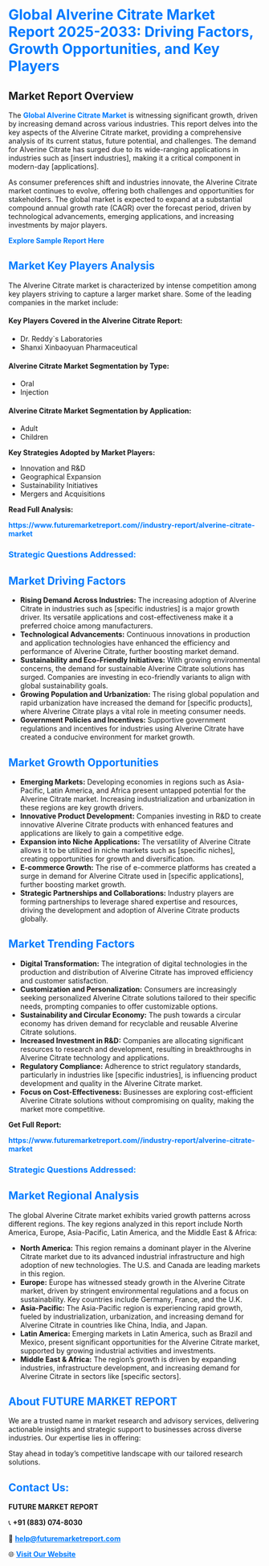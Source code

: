 <h1 style="color: #007BFF;">Global Alverine Citrate Market Report 2025-2033: Driving Factors, Growth Opportunities, and Key Players</h1>

<section id="overview">
<h2>Market Report Overview</h2>
<p>The <a href="https://www.futuremarketreport.com//industry-report/alverine-citrate-market" style="color: #007BFF; text-decoration: none;"><strong>Global Alverine Citrate Market</strong></a> is witnessing significant growth, driven by increasing demand across various industries. This report delves into the key aspects of the Alverine Citrate market, providing a comprehensive analysis of its current status, future potential, and challenges. The demand for Alverine Citrate has surged due to its wide-ranging applications in industries such as [insert industries], making it a critical component in modern-day [applications].</p>
<p>As consumer preferences shift and industries innovate, the Alverine Citrate market continues to evolve, offering both challenges and opportunities for stakeholders. The global market is expected to expand at a substantial compound annual growth rate (CAGR) over the forecast period, driven by technological advancements, emerging applications, and increasing investments by major players.</p>
</section>

<section id="overview">
<p><a href="https://www.futuremarketreport.com//request-sample/reportId=79243" style="color: #007BFF; text-decoration: none;"><strong>Explore Sample Report Here</strong></a></p>
</section>

<section id="key-players">
<h2 style="color: #007BFF;">Market Key Players Analysis</h2>
<p>The Alverine Citrate market is characterized by intense competition among key players striving to capture a larger market share. Some of the leading companies in the market include:</p>
<h4>Key Players Covered in the Alverine Citrate Report:</h4>
<ul><li>Dr. Reddy`s Laboratories</li><li>Shanxi Xinbaoyuan Pharmaceutical</li></ul>
<h4>Alverine Citrate Market Segmentation by Type:</h4>
<ul><li>Oral</li><li>Injection</li></ul>

<h4>Alverine Citrate Market Segmentation by Application:</h4>
<ul><li>Adult</li><li>Children</li></ul>
<p><strong>Key Strategies Adopted by Market Players:</strong></p>
<ul>
<li>Innovation and R&D</li>
<li>Geographical Expansion</li>
<li>Sustainability Initiatives</li>
<li>Mergers and Acquisitions</li>
</ul>
</section>

<section>
<p><strong>Read Full Analysis: </strong></p><a href="https://www.futuremarketreport.com//industry-report/alverine-citrate-market" style="color: #007BFF; text-decoration: none;"><strong>https://www.futuremarketreport.com//industry-report/alverine-citrate-market</strong></a>
<h3 style="color: #007BFF;">Strategic Questions Addressed:</h3>
</section>

<section id="driving-factors">
<h2 style="color: #007BFF;">Market Driving Factors</h2>
<ul>
<li><strong>Rising Demand Across Industries:</strong> The increasing adoption of Alverine Citrate in industries such as [specific industries] is a major growth driver. Its versatile applications and cost-effectiveness make it a preferred choice among manufacturers.</li>
<li><strong>Technological Advancements:</strong> Continuous innovations in production and application technologies have enhanced the efficiency and performance of Alverine Citrate, further boosting market demand.</li>
<li><strong>Sustainability and Eco-Friendly Initiatives:</strong> With growing environmental concerns, the demand for sustainable Alverine Citrate solutions has surged. Companies are investing in eco-friendly variants to align with global sustainability goals.</li>
<li><strong>Growing Population and Urbanization:</strong> The rising global population and rapid urbanization have increased the demand for [specific products], where Alverine Citrate plays a vital role in meeting consumer needs.</li>
<li><strong>Government Policies and Incentives:</strong> Supportive government regulations and incentives for industries using Alverine Citrate have created a conducive environment for market growth.</li>
</ul>
</section>

<section id="growth-opportunities">
<h2 style="color: #007BFF;">Market Growth Opportunities</h2>
<ul>
<li><strong>Emerging Markets:</strong> Developing economies in regions such as Asia-Pacific, Latin America, and Africa present untapped potential for the Alverine Citrate market. Increasing industrialization and urbanization in these regions are key growth drivers.</li>
<li><strong>Innovative Product Development:</strong> Companies investing in R&D to create innovative Alverine Citrate products with enhanced features and applications are likely to gain a competitive edge.</li>
<li><strong>Expansion into Niche Applications:</strong> The versatility of Alverine Citrate allows it to be utilized in niche markets such as [specific niches], creating opportunities for growth and diversification.</li>
<li><strong>E-commerce Growth:</strong> The rise of e-commerce platforms has created a surge in demand for Alverine Citrate used in [specific applications], further boosting market growth.</li>
<li><strong>Strategic Partnerships and Collaborations:</strong> Industry players are forming partnerships to leverage shared expertise and resources, driving the development and adoption of Alverine Citrate products globally.</li>
</ul>
</section>

<section id="trending-factors">
<h2 style="color: #007BFF;">Market Trending Factors</h2>
<ul>
<li><strong>Digital Transformation:</strong> The integration of digital technologies in the production and distribution of Alverine Citrate has improved efficiency and customer satisfaction.</li>
<li><strong>Customization and Personalization:</strong> Consumers are increasingly seeking personalized Alverine Citrate solutions tailored to their specific needs, prompting companies to offer customizable options.</li>
<li><strong>Sustainability and Circular Economy:</strong> The push towards a circular economy has driven demand for recyclable and reusable Alverine Citrate solutions.</li>
<li><strong>Increased Investment in R&D:</strong> Companies are allocating significant resources to research and development, resulting in breakthroughs in Alverine Citrate technology and applications.</li>
<li><strong>Regulatory Compliance:</strong> Adherence to strict regulatory standards, particularly in industries like [specific industries], is influencing product development and quality in the Alverine Citrate market.</li>
<li><strong>Focus on Cost-Effectiveness:</strong> Businesses are exploring cost-efficient Alverine Citrate solutions without compromising on quality, making the market more competitive.</li>
</ul>
</section>

<section>
<p><strong>Get Full Report: </strong></p><a href="https://www.futuremarketreport.com//industry-report/alverine-citrate-market" style="color: #007BFF; text-decoration: none;"><strong>https://www.futuremarketreport.com//industry-report/alverine-citrate-market</strong></a>
<h3 style="color: #007BFF;">Strategic Questions Addressed:</h3>
</section>


<section id="regional-analysis">
<h2 style="color: #007BFF;">Market Regional Analysis</h2>
<p>The global Alverine Citrate market exhibits varied growth patterns across different regions. The key regions analyzed in this report include North America, Europe, Asia-Pacific, Latin America, and the Middle East & Africa:</p>
<ul>
<li><strong>North America:</strong> This region remains a dominant player in the Alverine Citrate market due to its advanced industrial infrastructure and high adoption of new technologies. The U.S. and Canada are leading markets in this region.</li>
<li><strong>Europe:</strong> Europe has witnessed steady growth in the Alverine Citrate market, driven by stringent environmental regulations and a focus on sustainability. Key countries include Germany, France, and the U.K.</li>
<li><strong>Asia-Pacific:</strong> The Asia-Pacific region is experiencing rapid growth, fueled by industrialization, urbanization, and increasing demand for Alverine Citrate in countries like China, India, and Japan.</li>
<li><strong>Latin America:</strong> Emerging markets in Latin America, such as Brazil and Mexico, present significant opportunities for the Alverine Citrate market, supported by growing industrial activities and investments.</li>
<li><strong>Middle East & Africa:</strong> The region’s growth is driven by expanding industries, infrastructure development, and increasing demand for Alverine Citrate in sectors like [specific sectors].</li>
</ul>
</section>

<footer>
<h2 style="color: #007BFF;">About FUTURE MARKET REPORT</h2>
<p>We are a trusted name in market research and advisory services, delivering actionable insights and strategic support to businesses across diverse industries. Our expertise lies in offering:</p>

<p>Stay ahead in today’s competitive landscape with our tailored research solutions.</p>

<h2 style="color: #007BFF;">Contact Us:</h2>
<p><strong>FUTURE MARKET REPORT</strong></p>
<p>📞 <strong>+91 (883) 074-8030</strong></p>
<p>📧 <strong><a href="mailto:help@futuremarketreport.com" style="color: #007BFF;">help@futuremarketreport.com</a></strong></p>
<p>🌐 <strong><a href="https://www.futuremarketreport.com/" style="color: #007BFF;">Visit Our Website</a></strong></p>
</footer>